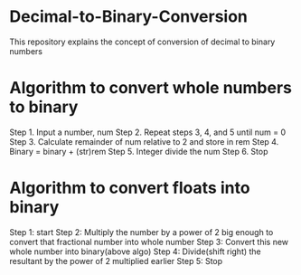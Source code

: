 # Decimal-to-Binary-Conversion
This repository explains the concept of conversion of decimal to binary numbers

# Algorithm to convert whole numbers to binary
  Step 1. Input a number, num
	Step 2. Repeat steps 3, 4, and 5 until num = 0
	Step 3. Calculate remainder of num relative to 2 and store in rem
	Step 4. Binary = binary + (str)rem
	Step 5. Integer divide the num
	Step 6. Stop
  
# Algorithm to convert floats into binary
  Step 1: start
  Step 2: Multiply the number by a power of 2 big enough to convert that fractional number into whole number
	Step 3: Convert this new whole number into binary(above algo)
	Step 4: Divide(shift right) the resultant by the power of 2 multiplied earlier
  Step 5: Stop
